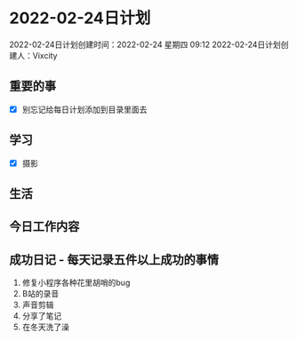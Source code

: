 # 2022-02-24日计划

2022-02-24日计划创建时间：2022-02-24 星期四  09:12
2022-02-24日计划创建人：Vixcity

## 重要的事
- [x] 别忘记给每日计划添加到目录里面去

## 学习
- [x] 摄影

## 生活

## 今日工作内容

## 成功日记 - 每天记录五件以上成功的事情
1. 修复小程序各种花里胡哨的bug
2. B站的录音
3. 声音剪辑
4. 分享了笔记
5.  在冬天洗了澡